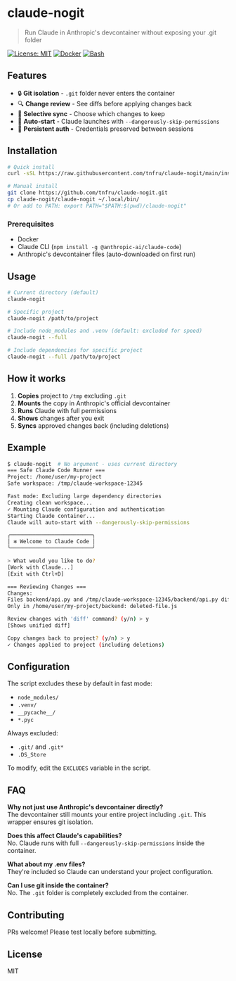 # claude-nogit

> Run Claude in Anthropic's devcontainer without exposing your .git folder

[![License: MIT](https://img.shields.io/badge/License-MIT-yellow.svg)](https://opensource.org/licenses/MIT)
[![Docker](https://img.shields.io/badge/docker-%230db7ed.svg?logo=docker&logoColor=white)](https://www.docker.com/)
[![Bash](https://img.shields.io/badge/bash-%23121011.svg?logo=gnu-bash&logoColor=white)](https://www.gnu.org/software/bash/)

## Features

- 🔒 **Git isolation** - `.git` folder never enters the container
- 🔍 **Change review** - See diffs before applying changes back
- 💾 **Selective sync** - Choose which changes to keep
- 🚀 **Auto-start** - Claude launches with `--dangerously-skip-permissions`
- 🔑 **Persistent auth** - Credentials preserved between sessions

## Installation

```bash
# Quick install
curl -sSL https://raw.githubusercontent.com/tnfru/claude-nogit/main/install.sh | bash

# Manual install
git clone https://github.com/tnfru/claude-nogit.git
cp claude-nogit/claude-nogit ~/.local/bin/
# Or add to PATH: export PATH="$PATH:$(pwd)/claude-nogit"
```

### Prerequisites
- Docker
- Claude CLI (`npm install -g @anthropic-ai/claude-code`)
- Anthropic's devcontainer files (auto-downloaded on first run)

## Usage

```bash
# Current directory (default)
claude-nogit

# Specific project
claude-nogit /path/to/project

# Include node_modules and .venv (default: excluded for speed)
claude-nogit --full

# Include dependencies for specific project
claude-nogit --full /path/to/project
```

## How it works

1. **Copies** project to `/tmp` excluding `.git`
2. **Mounts** the copy in Anthropic's official devcontainer
3. **Runs** Claude with full permissions
4. **Shows** changes after you exit
5. **Syncs** approved changes back (including deletions)

## Example

```bash
$ claude-nogit  # No argument - uses current directory
=== Safe Claude Code Runner ===
Project: /home/user/my-project
Safe workspace: /tmp/claude-workspace-12345

Fast mode: Excluding large dependency directories
Creating clean workspace...
✓ Mounting Claude configuration and authentication
Starting Claude container...
Claude will auto-start with --dangerously-skip-permissions

╭──────────────────────────╮
│ ✻ Welcome to Claude Code │
╰──────────────────────────╯

> What would you like to do?
[Work with Claude...]
[Exit with Ctrl+D]

=== Reviewing Changes ===
Changes:
Files backend/api.py and /tmp/claude-workspace-12345/backend/api.py differ
Only in /home/user/my-project/backend: deleted-file.js

Review changes with 'diff' command? (y/n) > y
[Shows unified diff]

Copy changes back to project? (y/n) > y
✓ Changes applied to project (including deletions)
```

## Configuration

The script excludes these by default in fast mode:
- `node_modules/`
- `.venv/`
- `__pycache__/`
- `*.pyc`

Always excluded:
- `.git/` and `.git*`
- `.DS_Store`

To modify, edit the `EXCLUDES` variable in the script.

## FAQ

**Why not just use Anthropic's devcontainer directly?**  
The devcontainer still mounts your entire project including `.git`. This wrapper ensures git isolation.

**Does this affect Claude's capabilities?**  
No. Claude runs with full `--dangerously-skip-permissions` inside the container.

**What about my .env files?**  
They're included so Claude can understand your project configuration.

**Can I use git inside the container?**  
No. The `.git` folder is completely excluded from the container.

## Contributing

PRs welcome! Please test locally before submitting.

## License

MIT